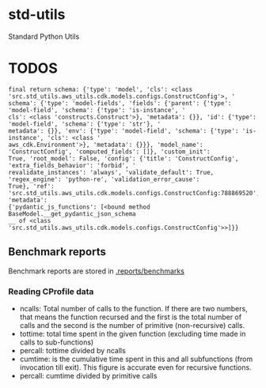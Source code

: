# std-utils
Standard Python Utils
# TODOS
```
final return schema: {'type': 'model', 'cls': <class 'src.std_utils.aws_utils.cdk.models.configs.ConstructConfig'>, '
schema': {'type': 'model-fields', 'fields': {'parent': {'type': 'model-field', 'schema': {'type': 'is-instance', '
cls': <class 'constructs.Construct'>}, 'metadata': {}}, 'id': {'type': 'model-field', 'schema': {'type': 'str'}, '
metadata': {}}, 'env': {'type': 'model-field', 'schema': {'type': 'is-instance', 'cls': <class '
aws_cdk.Environment'>}, 'metadata': {}}}, 'model_name': 'ConstructConfig', 'computed_fields': []}, 'custom_init':
True, 'root_model': False, 'config': {'title': 'ConstructConfig', 'extra_fields_behavior': 'forbid', '
revalidate_instances': 'always', 'validate_default': True, 'regex_engine': 'python-re', 'validation_error_cause':
True}, 'ref': 'src.std_utils.aws_utils.cdk.models.configs.ConstructConfig:788869520', 'metadata':
{'pydantic_js_functions': [<bound method BaseModel.__get_pydantic_json_schema
__ of <class 'src.std_utils.aws_utils.cdk.models.configs.ConstructConfig'>>]}}
```
## Benchmark reports
Benchmark reports are stored in [.reports/benchmarks](.reports/benchmarks)

### Reading CProfile data

- ncalls: Total number of calls to the function. If there are two numbers, that means the function recursed and the
  first is the total number of calls and the second is the number of primitive (non-recursive) calls.
- tottime: total time spent in the given function (excluding time made in calls to sub-functions)
- percall: tottime divided by ncalls
- cumtime: is the cumulative time spent in this and all subfunctions (from invocation till exit). This figure is
  accurate even for recursive functions.
- percall: cumtime divided by primitive calls
